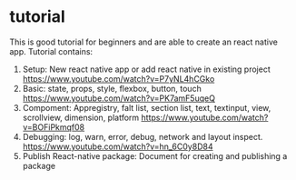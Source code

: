 # tutorial

This is good tutorial for beginners and are able to create an react native app.
Tutorial contains:
1. Setup: New react native app or add react native in existing project
          https://www.youtube.com/watch?v=P7yNL4hCGko
2. Basic: state, props, style, flexbox, button, touch
          https://www.youtube.com/watch?v=PK7amF5uqeQ
3. Compoment: Appregistry, falt list, section list, text, textinput, view, scrollview, dimension, platform
          https://www.youtube.com/watch?v=BOFiPkmqf08
4. Debugging: log, warn, error, debug, network and layout inspect.
          https://www.youtube.com/watch?v=hn_6C0y8D84
5. Publish React-native package: Document for creating and publishing a package

